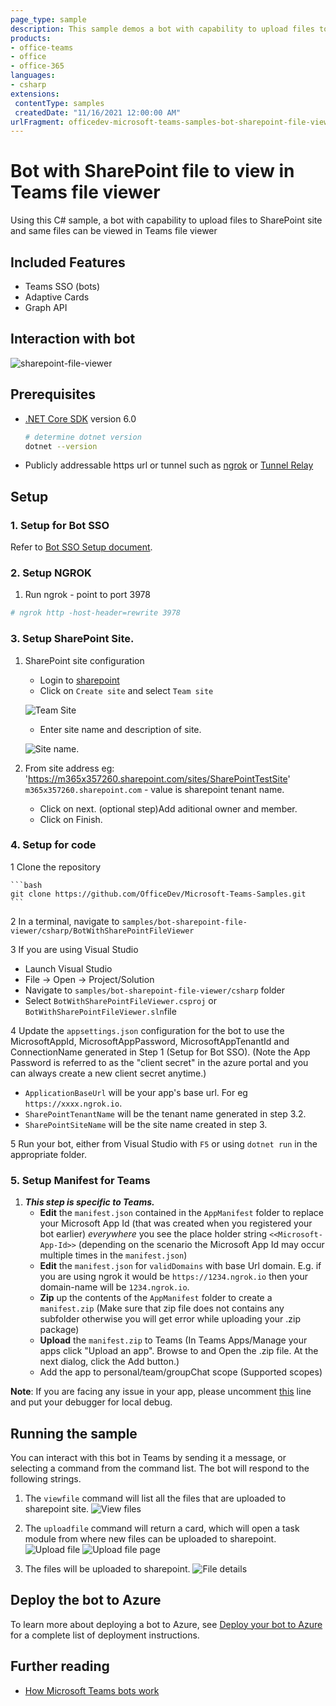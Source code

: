 ```yaml
---
page_type: sample
description: This sample demos a bot with capability to upload files to SharePoint site and same files can be viewed in Teams file viewer.
products:
- office-teams
- office
- office-365
languages:
- csharp
extensions:
 contentType: samples
 createdDate: "11/16/2021 12:00:00 AM"
urlFragment: officedev-microsoft-teams-samples-bot-sharepoint-file-viewer-csharp
---
```


# Bot with SharePoint file to view in Teams file viewer

Using this C# sample, a bot with capability to upload files to SharePoint site and same files can be viewed in Teams file viewer

## Included Features
* Teams SSO (bots)
* Adaptive Cards
* Graph API

## Interaction with bot
![sharepoint-file-viewer ](BotWithSharePointFileViewer/Images/sharepoint-viewer.gif)

## Prerequisites

- [.NET Core SDK](https://dotnet.microsoft.com/download) version 6.0

  ```bash
  # determine dotnet version
  dotnet --version
  ```
- Publicly addressable https url or tunnel such as [ngrok](https://ngrok.com/) or [Tunnel Relay](https://github.com/OfficeDev/microsoft-teams-tunnelrelay) 

## Setup

### 1. Setup for Bot SSO
Refer to [Bot SSO Setup document](BotWithSharePointFileViewer/BotSSOSetup.md).

### 2. Setup NGROK
1) Run ngrok - point to port 3978

```bash
# ngrok http -host-header=rewrite 3978
```

### 3. Setup SharePoint Site.
1) SharePoint site configuration
   - Login to [sharepoint](https://www.office.com/launch/sharepoint?auth=2)
   - Click on `Create site` and select `Team site`
   
   ![Team Site](BotWithSharePointFileViewer/Images/teamSite.png)
   
   - Enter site name and description of site.
   
   ![Site name](BotWithSharePointFileViewer/Images/siteName.png).
   
2) From site address eg: 'https://m365x357260.sharepoint.com/sites/SharePointTestSite'
      `m365x357260.sharepoint.com` - value is sharepoint tenant name.
	  
   - Click on next. (optional step)Add aditional owner and member.
   - Click on Finish.

### 4. Setup for code
1 Clone the repository

    ```bash
    git clone https://github.com/OfficeDev/Microsoft-Teams-Samples.git
    ```

2 In a terminal, navigate to `samples/bot-sharepoint-file-viewer/csharp/BotWithSharePointFileViewer`

3 If you are using Visual Studio
   - Launch Visual Studio
   - File -> Open -> Project/Solution
   - Navigate to `samples/bot-sharepoint-file-viewer/csharp` folder
   - Select `BotWithSharePointFileViewer.csproj` or `BotWithSharePointFileViewer.sln`file

4 Update the `appsettings.json` configuration for the bot to use the MicrosoftAppId, MicrosoftAppPassword, MicrosoftAppTenantId and ConnectionName generated in Step 1 (Setup for Bot SSO). (Note the App Password is referred to as the "client secret" in the azure portal and you can always create a new client secret anytime.)
 - `ApplicationBaseUrl` will be your app's base url. For eg `https://xxxx.ngrok.io`.
 - `SharePointTenantName` will be the tenant name generated in step 3.2.
 - `SharePointSiteName` will be the site name created in step 3.

5 Run your bot, either from Visual Studio with `F5` or using `dotnet run` in the appropriate folder.

### 5. Setup Manifest for Teams
1) __*This step is specific to Teams.*__
    - **Edit** the `manifest.json` contained in the  `AppManifest` folder to replace your Microsoft App Id (that was created when you registered your bot earlier) *everywhere* you see the place holder string `<<Microsoft-App-Id>>` (depending on the scenario the Microsoft App Id may occur multiple times in the `manifest.json`)
    - **Edit** the `manifest.json` for `validDomains` with base Url domain. E.g. if you are using ngrok it would be `https://1234.ngrok.io` then your domain-name will be `1234.ngrok.io`.
    - **Zip** up the contents of the `AppManifest` folder to create a `manifest.zip` (Make sure that zip file does not contains any subfolder otherwise you will get error while uploading your .zip package)
    - **Upload** the `manifest.zip` to Teams (In Teams Apps/Manage your apps click "Upload an app". Browse to and Open the .zip file. At the next dialog, click the Add button.)
    - Add the app to personal/team/groupChat scope (Supported scopes)

**Note**: If you are facing any issue in your app, please uncomment [this](https://github.com/OfficeDev/Microsoft-Teams-Samples/blob/main/samples/bot-sharepoint-file-viewer/csharp/BotWithSharePointFileViewer/AdapterWithErrorHandler.cs#L24) line and put your debugger for local debug.


## Running the sample

You can interact with this bot in Teams by sending it a message, or selecting a command from the command list. The bot will respond to the following strings.

1) The `viewfile` command will list all the files that are uploaded to sharepoint site.
![View files](BotWithSharePointFileViewer/Images/viewfile.png)

1) The `uploadfile` command will return a card, which will open a task module from where new files can be uploaded to sharepoint.
![Upload file](BotWithSharePointFileViewer/Images/uploadFile.png)
![Upload file page](BotWithSharePointFileViewer/Images/uploadfile-taskmodule.png)

1) The files will be uploaded to sharepoint.
![File details](BotWithSharePointFileViewer/Images/sharepoint-files.png)

## Deploy the bot to Azure

To learn more about deploying a bot to Azure, see [Deploy your bot to Azure](https://aka.ms/azuredeployment) for a complete list of deployment instructions.

## Further reading

- [How Microsoft Teams bots work](https://docs.microsoft.com/en-us/azure/bot-service/bot-builder-basics-teams?view=azure-bot-service-4.0&tabs=javascript)